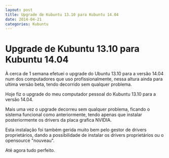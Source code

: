 ```yaml
---
layout: post
title: Upgrade de Kubuntu 13.10 para Kubuntu 14.04
date: 2014-04-21
categories: Kubuntu
---
```

# Upgrade de Kubuntu 13.10 para Kubuntu 14.04

À cerca de 1 semana efetuei o upgrade do Ubuntu 13.10 para a versão 14.04 num dos computadores que uso profissionalmente, nessa altura ainda para ultima versão beta, tendo decorrido sem qualquer problema.

Hoje fiz o upgrade do meu computador pessoal do Kubuntu 13.10 para a versão 14.04. 

Mais uma vez o upgrade decorreu sem qualquer problema, ficando o sistema funcional como anteriormente, tendo apenas que instalar posteriormente os drivers da placa grafica NVIDIA.

Esta instalação foi também gerida muito bem pelo gestor de drivers proprietários, dando a possibilidade de instalar os drivers proprietários ou o opensource "nouveau".

Até agora tudo perfeito.

